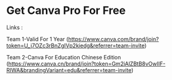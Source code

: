 # Get Canva Pro For Free
Links :

Team 1-Valid For 1 Year
(https://www.canva.com/brand/join?token=U_j7OZc3rBnZgIVp2kiedg&referrer=team-invite)

Team 2-Canva For Education Chinese Edition
(https://www.canva.cn/brand/join?token=Gm2iAlZBtB8vOwIIF-RIWA&brandingVariant=edu&referrer=team-invite)
